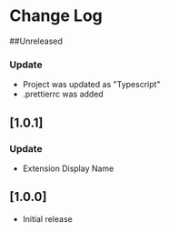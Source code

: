 # Change Log

##Unreleased
### Update
- Project was updated as "Typescript"
- .prettierrc was added

## [1.0.1]
### Update
- Extension Display Name

## [1.0.0]
- Initial release